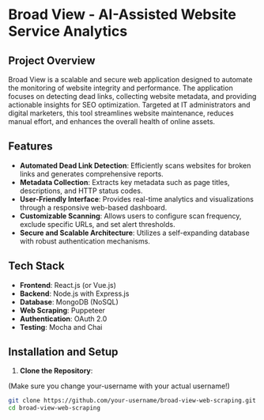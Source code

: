 # Broad View - AI-Assisted Website Service Analytics

## Project Overview
Broad View is a scalable and secure web application designed to automate the monitoring of website integrity and performance. The application focuses on detecting dead links, collecting website metadata, and providing actionable insights for SEO optimization. Targeted at IT administrators and digital marketers, this tool streamlines website maintenance, reduces manual effort, and enhances the overall health of online assets.

## Features
- **Automated Dead Link Detection**: Efficiently scans websites for broken links and generates comprehensive reports.
- **Metadata Collection**: Extracts key metadata such as page titles, descriptions, and HTTP status codes.
- **User-Friendly Interface**: Provides real-time analytics and visualizations through a responsive web-based dashboard.
- **Customizable Scanning**: Allows users to configure scan frequency, exclude specific URLs, and set alert thresholds.
- **Secure and Scalable Architecture**: Utilizes a self-expanding database with robust authentication mechanisms.

## Tech Stack
- **Frontend**: React.js (or Vue.js)
- **Backend**: Node.js with Express.js
- **Database**: MongoDB (NoSQL)
- **Web Scraping**: Puppeteer
- **Authentication**: OAuth 2.0
- **Testing**: Mocha and Chai

## Installation and Setup
1. **Clone the Repository**:

(Make sure you change your-username with your actual username!)
   ```bash
   git clone https://github.com/your-username/broad-view-web-scraping.git
   cd broad-view-web-scraping
